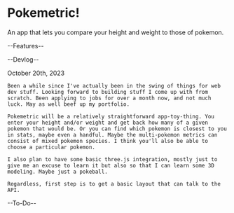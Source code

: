 # Pokemetric!

An app that lets you compare your height and weight to those of pokemon.

--Features--

--Devlog--

October 20th, 2023

    Been a while since I've actually been in the swing of things for web dev stuff. Looking forward to building stuff I come up with from scratch. Been applying to jobs for over a month now, and not much luck. May as well beef up my portfolio.

    Pokemetric will be a relatively straightforward app-toy-thing. You enter your height and/or weight and get back how many of a given pokemon that would be. Or you can find which pokemon is closest to you in stats, maybe even a handful. Maybe the multi-pokemon metrics can consist of mixed pokemon species. I think you'll also be able to choose a particular pokemon.

    I also plan to have some basic three.js integration, mostly just to give me an excuse to learn it but also so that I can learn some 3D modeling. Maybe just a pokeball.

    Regardless, first step is to get a basic layout that can talk to the API.

--To-Do--

